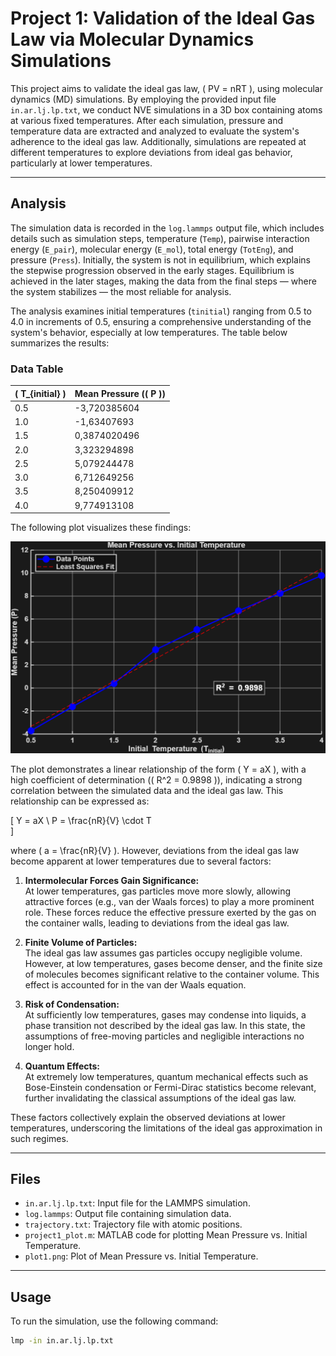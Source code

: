 # Project 1: Validation of the Ideal Gas Law via Molecular Dynamics Simulations

This project aims to validate the ideal gas law, \( PV = nRT \), using molecular dynamics (MD) simulations. By employing the provided input file `in.ar.lj.lp.txt`, we conduct NVE simulations in a 3D box containing atoms at various fixed temperatures. After each simulation, pressure and temperature data are extracted and analyzed to evaluate the system's adherence to the ideal gas law. Additionally, simulations are repeated at different temperatures to explore deviations from ideal gas behavior, particularly at lower temperatures.

---

## Analysis

The simulation data is recorded in the `log.lammps` output file, which includes details such as simulation steps, temperature (`Temp`), pairwise interaction energy (`E_pair`), molecular energy (`E_mol`), total energy (`TotEng`), and pressure (`Press`). Initially, the system is not in equilibrium, which explains the stepwise progression observed in the early stages. Equilibrium is achieved in the later stages, making the data from the final steps — where the system stabilizes — the most reliable for analysis.

The analysis examines initial temperatures (`tinitial`) ranging from 0.5 to 4.0 in increments of 0.5, ensuring a comprehensive understanding of the system's behavior, especially at low temperatures. The table below summarizes the results:

### Data Table

| \( T_{initial} \) | Mean Pressure (\( P \)) |
|-------------------|-------------------------|
| 0.5               | -3,720385604            |
| 1.0               | -1,63407693             |
| 1.5               | 0,3874020496            |
| 2.0               | 3,323294898             |
| 2.5               | 5,079244478             |
| 3.0               | 6,712649256             |
| 3.5               | 8,250409912             |
| 4.0               | 9,774913108             |

The following plot visualizes these findings:

![Figure 1: Plot of Mean Pressure (\( P \)) vs. Initial Temperature (\( T_{initial} \))](plot1.png)

The plot demonstrates a linear relationship of the form \( Y = aX \), with a high coefficient of determination (\( R^2 = 0.9898 \)), indicating a strong correlation between the simulated data and the ideal gas law. This relationship can be expressed as:

\[
Y = aX \\
P = \frac{nR}{V} \cdot T  
\]

where \( a = \frac{nR}{V} \). However, deviations from the ideal gas law become apparent at lower temperatures due to several factors:

1. **Intermolecular Forces Gain Significance:**  
   At lower temperatures, gas particles move more slowly, allowing attractive forces (e.g., van der Waals forces) to play a more prominent role. These forces reduce the effective pressure exerted by the gas on the container walls, leading to deviations from the ideal gas law.

2. **Finite Volume of Particles:**  
   The ideal gas law assumes gas particles occupy negligible volume. However, at low temperatures, gases become denser, and the finite size of molecules becomes significant relative to the container volume. This effect is accounted for in the van der Waals equation.

3. **Risk of Condensation:**  
   At sufficiently low temperatures, gases may condense into liquids, a phase transition not described by the ideal gas law. In this state, the assumptions of free-moving particles and negligible interactions no longer hold.

4. **Quantum Effects:**  
   At extremely low temperatures, quantum mechanical effects such as Bose-Einstein condensation or Fermi-Dirac statistics become relevant, further invalidating the classical assumptions of the ideal gas law.

These factors collectively explain the observed deviations at lower temperatures, underscoring the limitations of the ideal gas approximation in such regimes.

---

## Files

- `in.ar.lj.lp.txt`: Input file for the LAMMPS simulation.
- `log.lammps`: Output file containing simulation data.
- `trajectory.txt`: Trajectory file with atomic positions.
- `project1_plot.m`: MATLAB code for plotting Mean Pressure vs. Initial Temperature.
- `plot1.png`: Plot of Mean Pressure vs. Initial Temperature.


---

## Usage

To run the simulation, use the following command:

```bash
lmp -in in.ar.lj.lp.txt
